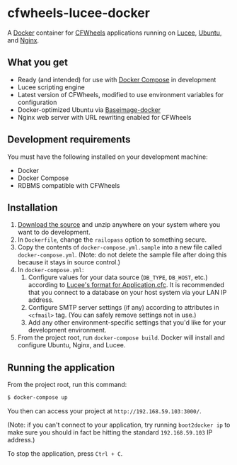 # cfwheels-lucee-docker

A [Docker][1] container for [CFWheels][2] applications running on [Lucee][3], [Ubuntu][4], and [Nginx][5].

## What you get

-   Ready (and intended) for use with [Docker Compose][6] in development
-   Lucee scripting engine
-   Latest version of CFWheels, modified to use environment variables for configuration
-   Docker-optimized Ubuntu via [Baseimage-docker][9]
-   Nginx web server with URL rewriting enabled for CFWheels

## Development requirements

You must have the following installed on your development machine:

-  Docker
-  Docker Compose
-  RDBMS compatible with CFWheels

## Installation

1.  [Download the source][7] and unzip anywhere on your system where you want to do development.
2.  In `Dockerfile`, change the `railopass` option to something secure.
3.  Copy the contents of `docker-compose.yml.sample` into a new file called `docker-compose.yml`. (Note: do not delete
    the sample file after doing this because it stays in source control.)
4.  In `docker-compose.yml`:
    1.  Configure values for your data source (`DB_TYPE`, `DB_HOST`, etc.) according to
        [Lucee's format for Application.cfc][8]. It is recommended that you connect to a database on your host system
        via your LAN IP address.
    2.  Configure SMTP server settings (if any) according to attributes in `<cfmail>` tag. (You can safely remove
        settings not in use.)
    3.  Add any other environment-specific settings that you'd like for your development environment.
5.  From the project root, run `docker-compose build`. Docker will install and configure Ubuntu, Nginx, and Lucee.

## Running the application

From the project root, run this command:

```bash
$ docker-compose up
```

You then can access your project at `http://192.168.59.103:3000/`.

(Note: if you can't connect to your application, try running `boot2docker ip` to make sure you should in fact be
hitting the standard `192.168.59.103` IP address.)

To stop the application, press `Ctrl + C`.

[1]: https://www.docker.com/
[2]: http://cfwheels.org/
[3]: http://lucee.org/
[4]: http://www.ubuntu.com/
[5]: http://nginx.org/
[6]: https://docs.docker.com/compose/
[7]: https://github.com/liquifusion/cfwheels-lucee-docker/archive/master.zip
[8]: https://bitbucket.org/lucee/lucee/wiki/Cookbook_Datasource_Define_Datasource#markdown-header-create-a-datasource-in-the-applicationcfc
[9]: http://phusion.github.io/baseimage-docker/
